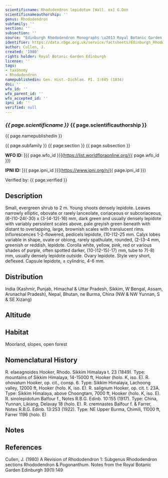 ```yaml
---
scientificname: Rhododendron lepidotum [Wall. ex] G.Don
scientificnameauthorship: ''
genus: Rhododendron
subfamily: ''
section: ''
subsection: ''
source: "Edinburgh Rhododendron Monographs \u2013 Royal Botanic Garden Edinburgh"
identifier: https://data.rbge.org.uk/service/factsheets/Edinburgh_Rhododendron_Monographs.xhtml
author: Cullen, J.
created: '1980'
rights holder: Royal Botanic Garden Edinburgh
license: ''
tags:
- taxonomy
- Rhododendron
namepublishedin: Gen. Hist.-Dichlam. PI. 3:845 (1834)
doi: ''
wfo_id: ''
wfo_parent_id: ''
wfo_accepted_id: ''
ipni_id: ''
verified: null
---
```

### _{{ page.scientificname }}_ {{ page.scientificauthorship }}
 {{ page.namepublishedin }}

{{ page.subfamily }} {{ page.section }} {{ page.subsection }}

**WFO ID:** [{{ page.wfo_id }}](https://list.worldfloraonline.org/{{ page.wfo_id }})

**IPNI ID:** [{{ page.ipni_id }}](https://www.ipni.org/n/{{ page.ipni_id }})

Verified by: {{ page.verified }}



## Description
Small, evergreen shrub to 2 m. Young shoots densely lepidote. Leaves narrowly elliptic, obovate or rarely lanceolate, coriaceous or subcoriaceous, (6-)10-24(-30) x (3-)4-12(-16) mm, dark green and usually densely lepidote with variably persistent scales above, pale greyish green beneath with distant to overlapping, large, brownish scales with translucent rims. Inflorescences 1-2-flowered, pedicels lepidote, (10-)12-25 mm. Calyx lobes variable in shape, ovate or oblong, rarely spathulate, rounded, (2-)3-4 mm, greenish or reddish, lepidote. Corolla white, yellow, pink, red or various shades of purple, often spotted darker, (10-)12-15(-17) mm, tube to 7(-8) mm, usually densely lepidote outside. Ovary lepidote. Style very short, deflexed. Capsule lepidote, ± cylindric, 4-6 mm.

## Distribution
India (Kashmir, Punjab, Himachal & Uttar Pradesh, Sikkim, W Bengal, Assam, Arunachal Pradesh), Nepal, Bhutan, ne Burma, China (NW & NW Yunnan, S & SE Xizang)

## Altitude


## Habitat
Moorland, slopes, open forest

## Nomenclatural History
R. elaeagnoides Hooker, Rhodo. Sikkim Himalaya t. 23 (1849). Type: mountains of Sikkim Himalaya, 14-15000 ft, Hooker (holo. K, iso. E). R. ohovatum Hooker, op. cit., consp. 6. Type: Sikkim Himalaya, Lachoong valley, 12000 ft, Hooker (holo. K, iso. E). R. salignum Hooker, op. cit. t. 23A. Type: Sikkim Himalaya, above Choongtam, 7000 ft, Hooker (holo. K, iso. E). R. sinolepidotum Balfour f., Notes R.B.G. Edinb. 10:155 (1917). Type: China, Yunnan, Likiang, Delavay 18 (holo. E). R. cremnastes Balfour f. & Farrer, Notes R.B.G. Edinb. 13:253 (1922). Type: NE Upper Burma, Chimili, 11000 ft, Farrer 1196 (holo. E)
                       
## Notes


## References

Cullen, J. (1980) A Revision of Rhododendron 1: Subgenus Rhododendron sections Rhododendron & Pogonanthum. Notes from the Royal Botanic Garden Edinburgh 39(1):149
